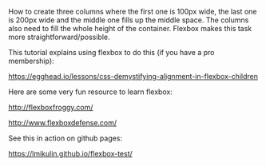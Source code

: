 How to create three columns where the first one is 100px wide, the last one is 200px wide and the middle one fills up the middle space. The columns also need to fill the whole height of the container. Flexbox makes this task more straightforward/possible.

This tutorial explains using flexbox to do this (if you have a pro membership):

https://egghead.io/lessons/css-demystifying-alignment-in-flexbox-children

Here are some very fun resource to learn flexbox:

http://flexboxfroggy.com/

http://www.flexboxdefense.com/

See this in action on github pages:

https://lmikulin.github.io/flexbox-test/
